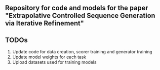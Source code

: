 ## Repository for code and models for the paper "Extrapolative Controlled Sequence Generation via Iterative Refinement"

## TODOs
1. Update code for data creation, scorer training and generator training 
2. Update model weights for each task
3. Upload datasets used for training models 
